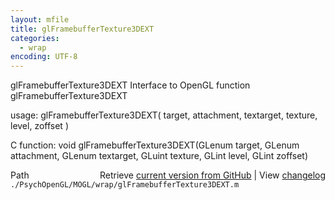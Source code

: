 ```yaml
---
layout: mfile
title: glFramebufferTexture3DEXT
categories:
  - wrap
encoding: UTF-8
---
```


glFramebufferTexture3DEXT  Interface to OpenGL function glFramebufferTexture3DEXT

usage:  glFramebufferTexture3DEXT( target, attachment, textarget, texture, level, zoffset )

C function:  void glFramebufferTexture3DEXT(GLenum target, GLenum attachment, GLenum textarget, GLuint texture, GLint level, GLint zoffset)


<div class="code_header" style="text-align:right;">
  <span style="float:left;">Path&nbsp;&nbsp;</span> <span class="counter">Retrieve <a href=
  "https://raw.github.com/Psychtoolbox-3/Psychtoolbox-3/beta/./PsychOpenGL/MOGL/wrap/glFramebufferTexture3DEXT.m">current version from GitHub</a> | View <a href=
  "https://github.com/Psychtoolbox-3/Psychtoolbox-3/commits/beta/./PsychOpenGL/MOGL/wrap/glFramebufferTexture3DEXT.m">changelog</a></span>
</div>
<div class="code">
  <code>./PsychOpenGL/MOGL/wrap/glFramebufferTexture3DEXT.m</code>
</div>
